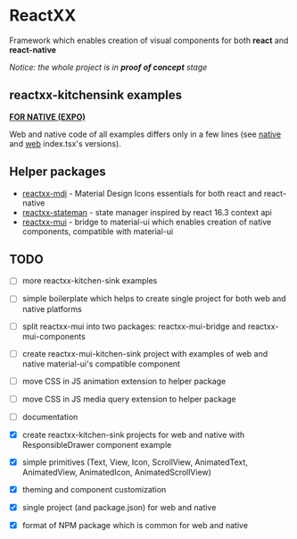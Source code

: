 # ReactXX

Framework which enables creation of visual components for both **react** and **react-native**

*Notice: the whole project is in **proof of concept** stage*

## reactxx-kitchensink examples

**[FOR NATIVE (EXPO)](https://expo.io/@pzika/reactxx-kitchen-sink)**

Web and native code of all examples differs only in a few lines (see [native](https://github.com/reactxx/reactxx/blob/master/reactxx-kitchen-sink/src/native/index.tsx) and [web](https://github.com/reactxx/reactxx/blob/master/reactxx-kitchen-sink/src/web/index.tsx) index.tsx's versions).

## Helper packages

- [reactxx-mdi](https://github.com/reactxx/reactxx/tree/master/build-icons) - Material Design Icons essentials for both react and react-native
- [reactxx-stateman](https://github.com/reactxx/reactxx/tree/master/muix/src/stateman) - state manager inspired by react 16.3 context api
- [reactxx-mui](https://github.com/reactxx/reactxx/tree/master/muix/src/mui) - bridge to material-ui which enables creation of native components, compatible with material-ui

## TODO

- [ ] more reactxx-kitchen-sink examples
- [ ] simple boilerplate which helps to create single project for both web and native platforms
- [ ] split reactxx-mui into two packages: reactxx-mui-bridge and reactxx-mui-components
- [ ] create reactxx-mui-kitchen-sink project with examples of web and native material-ui's compatible component 
- [ ] move CSS in JS animation extension to helper package
- [ ] move CSS in JS media query extension to helper package
- [ ] documentation
- [x] create reactxx-kitchen-sink projects for web and native with ResponsibleDrawer component example
- [x] simple primitives (Text, View, Icon, ScrollView, AnimatedText, AnimatedView, AnimatedIcon, AnimatedScrollView)
- [x] theming and component customization
- [x] single project (and package.json) for web and native
- [x] format of NPM package which is common for web and native

